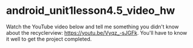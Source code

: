 # android_unit1lesson4.5_video_hw

Watch the YouTube video below and tell me something you didn't know about the recyclerview: https://youtu.be/Vyqz_-sJGFk. You'll have to know it well to get the project completed.
